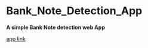 # Bank_Note_Detection_App
**A simple Bank Note detection web App**

[app link](https://bank-note-fastapi.herokuapp.com/docs#/default/predict_banknote_predict_post)
